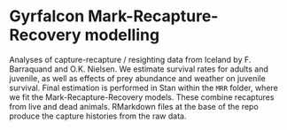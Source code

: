 # Gyrfalcon Mark-Recapture-Recovery modelling

Analyses of capture-recapture / resighting data from Iceland by F. Barraquand and O.K. Nielsen. We estimate survival rates for adults and juvenile, as well as effects of prey abundance and weather on juvenile survival. Final estimation is performed in Stan within the `MRR` folder, where we fit the Mark-Recapture-Recovery models. These combine recaptures from live and dead animals. RMarkdown files at the base of the repo produce the capture histories from the raw data. 
